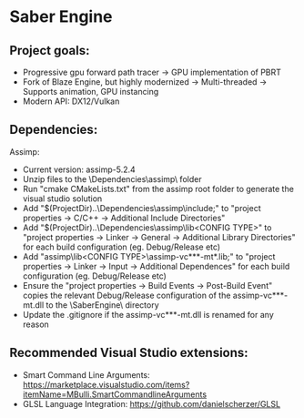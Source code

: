 # Saber Engine

Project goals:
--------------
- Progressive gpu forward path tracer
	-> GPU implementation of PBRT
- Fork of Blaze Engine, but highly modernized
	-> Multi-threaded
	-> Supports animation, GPU instancing
- Modern API: DX12/Vulkan


Dependencies:
-------------

Assimp:
- Current version: assimp-5.2.4
- Unzip files to the <project root>\Dependencies\assimp\ folder
- Run "cmake CMakeLists.txt" from the assimp root folder to generate the visual studio solution
- Add "$(ProjectDir)..\Dependencies\assimp\include;" to "project properties -> C/C++ -> Additional Include Directories"
- Add "$(ProjectDir)..\Dependencies\assimp\lib\<CONFIG TYPE>\" to "project properties -> Linker -> General -> Additional Library Directories" for each build configuration (eg. Debug/Release etc)
- Add "assimp\lib\<CONFIG TYPE>\assimp-vc***-mt*.lib;" to "project properties -> Linker -> Input -> Additional Dependences" for each build configuration (eg. Debug/Release etc)
- Ensure the "project properties -> Build Events -> Post-Build Event" copies the relevant Debug/Release configuration of the assimp-vc***-mt.dll to the <Project Root>\SaberEngine\ directory
- Update the .gitignore if the assimp-vc***-mt.dll is renamed for any reason



Recommended Visual Studio extensions:
-------------------------------------
- Smart Command Line Arguments: https://marketplace.visualstudio.com/items?itemName=MBulli.SmartCommandlineArguments
- GLSL Language Integration: https://github.com/danielscherzer/GLSL

